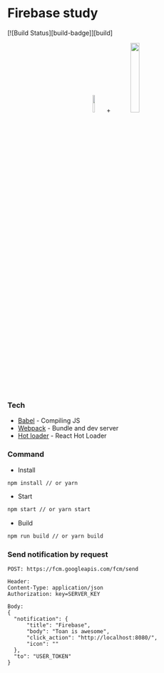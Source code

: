 # Firebase study
[![Build Status][build-badge]][build]

<div align="center">
  <img src="https://webpack.js.org/d19378a95ebe6b15d5ddea281138dcf4.svg" width="10%" />
  +
  <img src="https://d33wubrfki0l68.cloudfront.net/7a197cfe44548cc1a3f581152af70a3051e11671/78df8/img/babel.svg" width="20%" />
</div>

### Tech
- [Babel][babeljs] - Compiling JS
- [Webpack][webpack] - Bundle and dev server
- [Hot loader][react-hot-loader] - React Hot Loader

### Command

- Install
```bash
npm install // or yarn
```

- Start
```bash
npm start // or yarn start
```

- Build
```bash
npm run build // or yarn build
```

### Send notification by request

```
POST: https://fcm.googleapis.com/fcm/send

Header:
Content-Type: application/json
Authorization: key=SERVER_KEY

Body:
{
  "notification": {
      "title": "Firebase",
      "body": "Toan is awesome",
      "click_action": "http://localhost:8080/",
      "icon": ""
  },
  "to": "USER_TOKEN"
}
```

[babeljs]: https://babeljs.io
[webpack]: https://webpack.js.org
[react-hot-loader]: https://github.com/gaearon/react-hot-loader